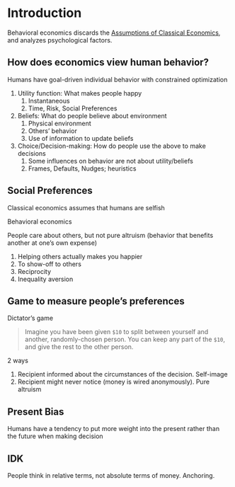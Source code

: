 # Introduction

Behavioral economics discards the [Assumptions of Classical Economics](./../Economics/01_Intro.md#Assumptions-of-Classical-Economics), and analyzes psychological factors.

## How does economics view human behavior?

Humans have goal-driven individual behavior with constrained optimization

1. Utility function: What makes people happy
   1. Instantaneous
   2. Time, Risk, Social Preferences
2. Beliefs: What do people believe about environment
   1. Physical environment
   2. Others’ behavior
   3. Use of information to update beliefs
3. Choice/Decision-making: How do people use the above to make decisions
   1. Some influences on behavior are not about utility/beliefs
   2. Frames, Defaults, Nudges; heuristics

## Social Preferences

Classical economics assumes that humans are selfish

Behavioral economics

People care about others, but not pure altruism (behavior that benefits another at one’s own expense)

1. Helping others actually makes you happier
2. To show-off to others
3. Reciprocity
4. Inequality aversion

## Game to measure people’s preferences

Dictator’s game

> Imagine you have been given `$10` to split between yourself and another, randomly-chosen person. You can keep any part of the `$10`, and give the rest to the other person.

2 ways

1. Recipient informed about the circumstances of the decision. Self-image
2. Recipient might never notice (money is wired anonymously). Pure altruism 

## Present Bias

Humans have a tendency to put more weight into the present rather than the future when making decision

## IDK

People think in relative terms, not absolute terms of money. Anchoring. 
